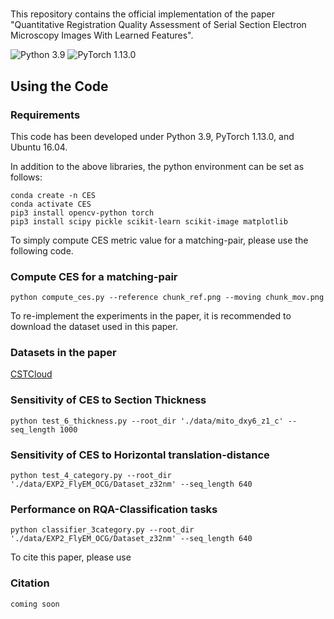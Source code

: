 # 
This repository contains the official implementation of the paper 
"Quantitative Registration Quality Assessment of Serial Section Electron Microscopy Images With Learned Features".


![Python 3.9](https://img.shields.io/badge/python-3.9-green.svg?style=plastic) ![PyTorch 1.13.0](https://img.shields.io/badge/pytorch-1.13.0-green.svg?style=plastic) 

## Using the Code
### Requirements
This code has been developed under Python 3.9, PyTorch 1.13.0, and Ubuntu 16.04.

In addition to the above libraries, the python environment can be set as follows:

```shell
conda create -n CES
conda activate CES
pip3 install opencv-python torch
pip3 install scipy pickle scikit-learn scikit-image matplotlib
```

To simply compute CES metric value for a matching-pair, please use the following code.
### Compute CES for a matching-pair
```Register
python compute_ces.py --reference chunk_ref.png --moving chunk_mov.png
```

To re-implement the experiments in the paper, it is recommended to download the dataset used in this paper.
### Datasets in the paper

[CSTCloud]()

### Sensitivity of CES to Section Thickness
```Register
python test_6_thickness.py --root_dir './data/mito_dxy6_z1_c' --seq_length 1000
```

### Sensitivity of CES to Horizontal translation-distance
```Register
python test_4_category.py --root_dir './data/EXP2_FlyEM_OCG/Dataset_z32nm' --seq_length 640
```

### Performance on RQA-Classification tasks
```Register
python classifier_3category.py --root_dir './data/EXP2_FlyEM_OCG/Dataset_z32nm' --seq_length 640
```

To cite this paper, please use
### Citation
```
coming soon
```
